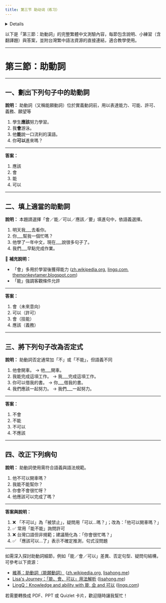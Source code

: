 ```yaml
---
title: 第三节 助动词（练习）
---
```


<details>

```md

# 第三节 助动词

## 一，用横线标出下边句子里的助动词。

例如：学生应该努力学习。

## 二，填上适当的助动词。

## 三，把下列句子改成否定式。

## 四，改正下列病句。

```
</details>

以下是「第三節：助動詞」的完整繁體中文測驗內容，每節包含說明、小練習（含翻譯題）與答案，並附台灣繁中語法資源的直接連結，適合教學使用。

---

# 第三節：助動詞

---

## 一、劃出下列句子中的助動詞

**說明：** 助動詞（又稱能願動詞）位於實義動詞前，用以表達能力、可能、許可、義務、願望等&#x20;

1. 學生**應該**努力學習。
2. 我**會**游泳。
3. 他**能**說一口流利的漢語。
4. 你**可以**進來嗎？

---

**答案：**

1. 應該
2. 會
3. 能
4. 可以

---

## 二、填上適當的助動詞

**說明：** 本題請選擇「會／能／可以／應該／要」填進句中，依語義選擇。

1. 明天我\_\_\_去看你。
2. 你\_\_\_幫我一個忙嗎？
3. 他學了一年中文，現在\_\_\_說很多句子了。
4. 我們\_\_\_早點完成作業。

📘 **補充說明：**

* 「會」多用於學習後獲得能力 ([zh.wikipedia.org][1], [lingq.com][2], [themonkeytamer.blogspot.com][3])
* 「能」強調客觀條件允許&#x20;

---

**答案：**

1. 會（未來意向）
2. 可以（許可）
3. 會（技能）
4. 應該（義務）

---

## 三、將下列句子改為否定式

**說明：** 助動詞否定通常加「不」或「不能」，但語義不同&#x20;

1. 他會開車。 → 他\_\_\_開車。
2. 我能完成這項工作。 → 我\_\_\_完成這項工作。
3. 你可以借我的書。 → 你\_\_\_借我的書。
4. 我們應該一起努力。 → 我們\_\_\_一起努力。

---

**答案：**

1. 不會
2. 不能
3. 不可以
4. 不應該

---

## 四、改正下列病句

**說明：** 助動詞使用需符合語義與語法規範。

1. 他不可以開車嗎？
2. 我能不能幫你？
3. 你會不會很忙呀？
4. 他應該可以完成了嗎？

---

**答案與說明：**

1. ❌ 「不可以」為「被禁止」，疑問用「可以…嗎？」；改為：「他可以開車嗎？」
2. ✅ 常用「能不能」詢問許可
3. ❌ 台灣口語但非規範；建議簡化為：「你會很忙嗎？」
4. ✅ 「應該可以…了」表示不確定推測，句式沒問題

---

如需深入探討助動詞細節，例如「能／會／可以」差異、否定句型、疑問句結構，可參考以下資源：

* [維基：助動詞（能願動詞）](https://zh.wikipedia.org/zh-hant/%E8%83%BD%E6%84%BF%E5%8A%A8%E8%AF%8D) ([zh.wikipedia.org][1], [lisahong.me][4])
* [Lisa's Journey：「能、會、可以」用法解析](https://lisahong.me/2020/08/20/nenghuikeyi/) ([lisahong.me][4])
* [LingQ：Knowledge and ability with 能, 会 and 可以](https://www.lingq.com/zh-tw/grammar-resource/chinese/knowledge-ability/) ([lingq.com][2])

若需要轉換成 PDF、PPT 或 Quizlet 卡片，歡迎隨時讓我幫忙！

[1]: https://zh.wikipedia.org/zh-hant/%E8%83%BD%E6%84%BF%E5%8A%A8%E8%AF%8D?utm_source=chatgpt.com "能願動詞- 維基百科，自由的百科全書"
[2]: https://www.lingq.com/zh-tw/grammar-resource/chinese/knowledge-ability/?utm_source=chatgpt.com "LingQ中文語法指南- Knowledge and ability with 能, 会and 可以"
[3]: https://themonkeytamer.blogspot.com/2010/04/blog-post_17.html?utm_source=chatgpt.com "會?能?可以? - The Monkey Tamer"
[4]: https://lisahong.me/2020/08/20/nenghuikeyi/?utm_source=chatgpt.com "語法點討論：能、會、可以| Lisa's Journey"

